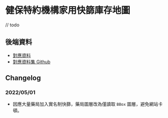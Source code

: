 # 健保特約機構家用快篩庫存地圖

// todo

## 後端資料

- [對應資料](https://vipcube.github.io/opendata.gov.tw/rapidTestStock.json)
- [對應資料集 Github](https://github.com/Vipcube/opendata.gov.tw)

## Changelog

### 2022/05/01

- 因應大量藥局加入實名制快篩，藥局圖層改為僅讀取 `BBox` 圖層，避免網站卡頓。
